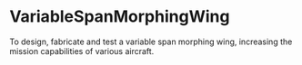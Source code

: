 # VariableSpanMorphingWing
To design, fabricate and test a variable span morphing wing, increasing the mission capabilities of various aircraft.
